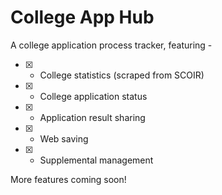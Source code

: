 # College App Hub

A college application process tracker, featuring -

- [x] - College statistics (scraped from SCOIR)
- [x] - College application status
- [x] - Application result sharing
- [x] - Web saving
- [x] - Supplemental management

More features coming soon!
